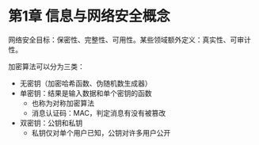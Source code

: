 # 第1章 信息与网络安全概念

网络安全目标：保密性、完整性、可用性。某些领域额外定义：真实性、可审计性。

加密算法可以分为三类：

- 无密钥（加密哈希函数、伪随机数生成器）
- 单密钥：结果是输入数据和单个密钥的函数
  - 也称为对称加密算法
  - 消息认证码：MAC，判定消息有没有被篡改
- 双密钥：公钥和私钥
  - 私钥仅对单个用户已知，公钥对许多用户公开
